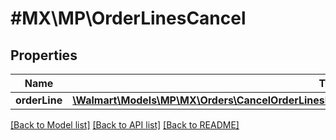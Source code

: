 # #MX\MP\OrderLinesCancel

## Properties

Name | Type | Description | Notes
------------ | ------------- | ------------- | -------------
**orderLine** | [**\Walmart\Models\MP\MX\Orders\CancelOrderLinesRequestOrderCancellationOrderLinesOrderLineInner[]**](CancelOrderLinesRequestOrderCancellationOrderLinesOrderLineInner.md) |  | [optional]


[[Back to Model list]](../) [[Back to API list]](../../Api/MX/MP) [[Back to README]](../../README.md)
